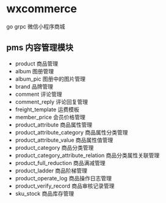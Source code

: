 # wxcommerce
go grpc 微信小程序商城

## pms 内容管理模块
- product 商品管理
- album 图册管理
- album_pic 图册中的图片管理
- brand 品牌管理
- comment 评论管理
- comment_reply 评论回复管理
- freight_template 运费模板
- member_price 会员价格管理
- product_attribute 商品属性管理
- product_attribute_category 商品属性分类管理
- product_attribute_value 商品属性值管理
- product_category 商品分类管理
- product_category_attribute_relation 商品分类属性关联管理
- product_full_reduction 商品满减管理
- product_ladder 商品阶梯管理
- product_operate_log 商品操作日志管理
- product_verify_record 商品审核记录管理
- sku_stock 商品库存管理